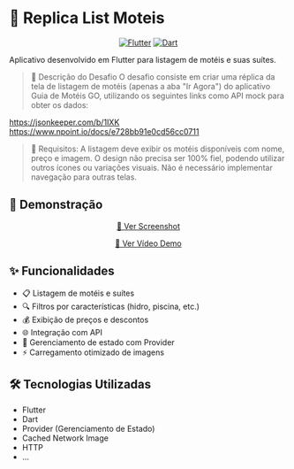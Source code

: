 # 🏨 Replica List Moteis

<div align="center">

[![Flutter](https://img.shields.io/badge/Flutter-3.10.0-blue.svg)](https://flutter.dev/)
[![Dart](https://img.shields.io/badge/Dart-3.0.0-blue.svg)](https://dart.dev/)

</div>

 Aplicativo desenvolvido em Flutter para listagem de motéis e suas suítes.

>📌 Descrição do Desafio
O desafio consiste em criar uma réplica da tela de listagem de motéis (apenas a aba "Ir Agora") do aplicativo Guia de Motéis GO, utilizando os seguintes links como API mock para obter os dados:

https://jsonkeeper.com/b/1IXK
https://www.npoint.io/docs/e728bb91e0cd56cc0711

>📌 Requisitos:
A listagem deve exibir os motéis disponíveis com nome, preço e imagem.
O design não precisa ser 100% fiel, podendo utilizar outros ícones ou variações visuais.
Não é necessário implementar navegação para outras telas.

## 📱 Demonstração

<div align="center">

[📸 Ver Screenshot](https://drive.google.com/file/d/1XQGog0BsXClY-rHvsSn5RlAOHb2VtGKC/view?usp=sharing)

[🎥 Ver Vídeo Demo](https://drive.google.com/file/d/1hQvoYbYQ1-bt23Ms5vrn-wbmmrsNljJ6/view?usp=sharing)

</div>

## ✨ Funcionalidades

- 📋 Listagem de motéis e suítes
- 🔍 Filtros por características (hidro, piscina, etc.)
- 💰 Exibição de preços e descontos
- 🌐 Integração com API
- 🔄 Gerenciamento de estado com Provider
- ⚡ Carregamento otimizado de imagens

## 🛠️ Tecnologias Utilizadas

- Flutter
- Dart
- Provider (Gerenciamento de Estado)
- Cached Network Image
- HTTP
- ...

